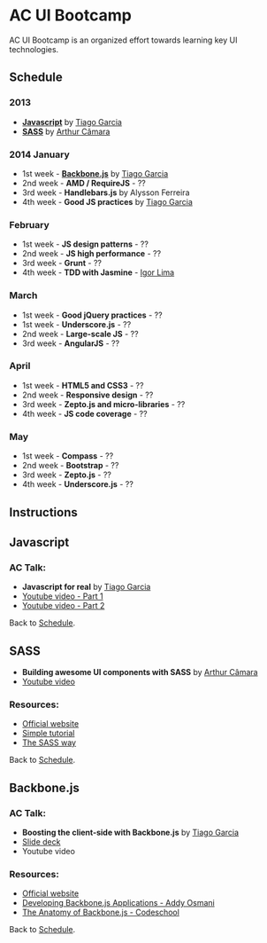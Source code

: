 AC UI Bootcamp
===========

AC UI Bootcamp is an organized effort towards learning key UI technologies.

<a name="schedule"></a>
## Schedule

### 2013

* [**Javascript**](#javascript) by [Tiago Garcia](http://github.com/tiagorg)
* [**SASS**](#sass) by [Arthur Câmara](https://github.com/arthurcamara1)

### 2014 January

* 1st week - [**Backbone.js**](#backbonejs) by [Tiago Garcia](http://github.com/tiagorg)
* 2nd week - **AMD / RequireJS** - ??
* 3rd week - **Handlebars.js** by Alysson Ferreira
* 4th week - **Good JS practices** by [Tiago Garcia](http://github.com/tiagorg)

### February

* 1st week - **JS design patterns** - ??
* 2nd week - **JS high performance** - ??
* 3rd week - **Grunt** - ??
* 4th week - **TDD with Jasmine** - [Igor Lima](https://github.com/igorlima)

### March

* 1st week - **Good jQuery practices** - ??
* 1st week - **Underscore.js** - ??
* 2nd week - **Large-scale JS** - ??
* 3rd week - **AngularJS** - ?? 

### April

* 1st week - **HTML5 and CSS3** - ??
* 2nd week - **Responsive design** - ??
* 3rd week - **Zepto.js and micro-libraries** - ??
* 4th week - **JS code coverage**  - ??

### May

* 1st week - **Compass** - ??
* 2nd week - **Bootstrap** - ??
* 3rd week - **Zepto.js** - ??
* 4th week - **Underscore.js** - ??

## Instructions

<a name="javascript"></a>
## Javascript 

### AC Talk:

* **Javascript for real** by [Tiago Garcia](http://github.com/tiagorg)
* [Youtube video - Part 1](http://www.youtube.com/watch?v=kV5uEoyJ-pQ)
* [Youtube video - Part 2](http://www.youtube.com/watch?v=cSYSQyHwQ5o)

Back to [Schedule](#schedule).

<a name="sass"></a>
## SASS

* **Building awesome UI components with SASS** by [Arthur Câmara](https://github.com/arthurcamara1)
* [Youtube video](http://www.youtube.com/watch?v=h7UussnL6Gs)

### Resources:

* [Official website](http://sass-lang.com)
* [Simple tutorial](http://net.tutsplus.com/sessions/mastering-sass)
* [The SASS way](http://thesassway.com)

Back to [Schedule](#schedule).

<a name="backbonejs"></a>
## Backbone.js

### AC Talk:

* **Boosting the client-side with Backbone.js** by [Tiago Garcia](http://github.com/tiagorg)
* [Slide deck](http://slid.es/avenuecode/boosting-the-client-side-with-backbone-js)
* Youtube video

### Resources:

* [Official website](http://backbonejs.org)
* [Developing Backbone.js Applications - Addy Osmani](http://addyosmani.github.io/backbone-fundamentals)
* [The Anatomy of Backbone.js - Codeschool](http://backbone.codeschool.com)

Back to [Schedule](#schedule).

